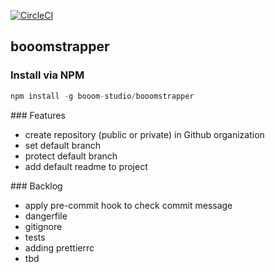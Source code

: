 [![CircleCI](https://circleci.com/gh/booom-studio/boomstrapper/tree/master.svg?style=svg)](https://circleci.com/gh/booom-studio/boomstrapper/tree/master)

## booomstrapper

### Install via NPM

```js
npm install -g booom-studio/booomstrapper
```

### Features
- create repository (public or private) in Github organization
- set default branch
- protect default branch
- add default readme to project


### Backlog
- apply pre-commit hook to check commit message
- dangerfile
- gitignore
- tests
- adding prettierrc
- tbd